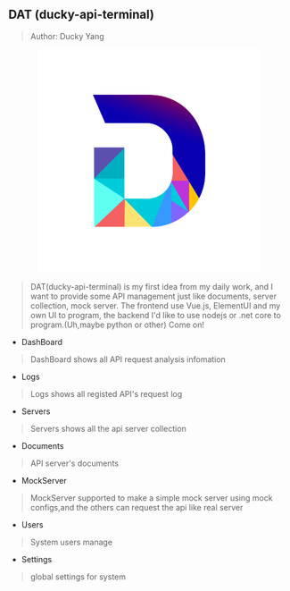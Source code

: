 <!--
 * @Author: your name
 * @Date: 2020-05-25 11:43:33
 * @LastEditTime: 2020-06-05 16:36:15
 * @LastEditors: Ducky Yang
 * @Description: In User Settings Edit
 * @FilePath: \ducky-api-terminal\README.md
--> 
## DAT (ducky-api-terminal)
> Author: Ducky Yang

<p align="center"><img src="https://github.com/DuckyYang/ducky-api-terminal/blob/dev/src/assets/logo.png" /></p>

> DAT(ducky-api-terminal) is my first idea from my daily work, and I want to provide some API management just like documents, server collection, mock server.
> The frontend use Vue.js, ElementUI and my own UI to program, the backend I'd like to use nodejs or .net core to program.(Uh,maybe python or other)
> Come on!

- DashBoard
> DashBoard shows all API request analysis infomation

- Logs
> Logs shows all registed API's request log

- Servers 
> Servers shows all the api server collection

- Documents
> API server's documents

- MockServer 
> MockServer supported to make a simple mock server using mock configs,and the others can request the api like real server

- Users
> System users manage

- Settings
> global settings for system
